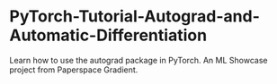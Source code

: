 # PyTorch-Tutorial-Autograd-and-Automatic-Differentiation
Learn how to use the autograd package in PyTorch. An ML Showcase project from Paperspace Gradient.
